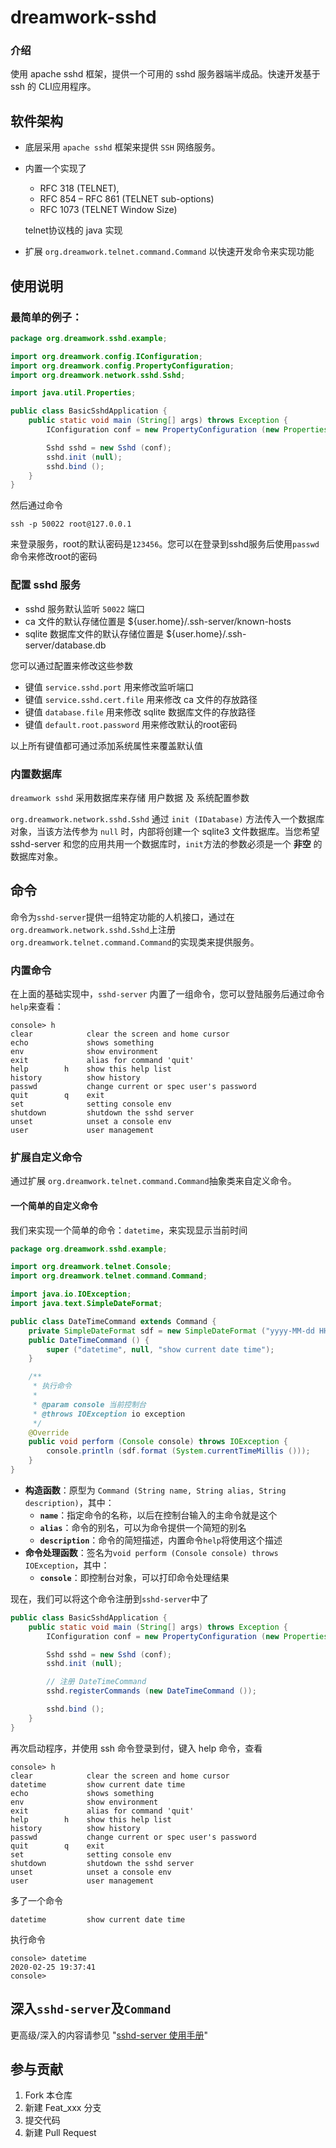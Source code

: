 # dreamwork-sshd

### 介绍
使用 apache sshd 框架，提供一个可用的 sshd 服务器端半成品。快速开发基于 ssh 的 CLI应用程序。

## 软件架构
- 底层采用 `apache sshd` 框架来提供 `SSH` 网络服务。
- 内置一个实现了
  * RFC 318 (TELNET), 
  * RFC 854 – RFC 861 (TELNET sub-options)
  * RFC 1073 (TELNET Window Size)
  
  telnet协议栈的 java 实现
- 扩展 `org.dreamwork.telnet.command.Command` 以快速开发命令来实现功能

## 使用说明

### 最简单的例子：
```java
package org.dreamwork.sshd.example;

import org.dreamwork.config.IConfiguration;
import org.dreamwork.config.PropertyConfiguration;
import org.dreamwork.network.sshd.Sshd;

import java.util.Properties;

public class BasicSshdApplication {
    public static void main (String[] args) throws Exception {
        IConfiguration conf = new PropertyConfiguration (new Properties ());

        Sshd sshd = new Sshd (conf);
        sshd.init (null);
        sshd.bind ();
    }
}
```
然后通过命令 
```text
ssh -p 50022 root@127.0.0.1
```
来登录服务，root的默认密码是`123456`。您可以在登录到sshd服务后使用`passwd`命令来修改root的密码

### 配置 sshd 服务
- sshd 服务默认监听 `50022` 端口
- ca 文件的默认存储位置是 ${user.home}/.ssh-server/known-hosts
- sqlite 数据库文件的默认存储位置是 ${user.home}/.ssh-server/database.db

您可以通过配置来修改这些参数
- 键值 `service.sshd.port` 用来修改监听端口
- 键值 `service.sshd.cert.file` 用来修改 ca 文件的存放路径
- 键值 `database.file` 用来修改 sqlite 数据库文件的存放路径
- 键值 `default.root.password` 用来修改默认的root密码

以上所有键值都可通过添加系统属性来覆盖默认值

### 内置数据库
`dreamwork sshd` 采用数据库来存储 用户数据 及 系统配置参数

`org.dreamwork.network.sshd.Sshd` 通过 `init (IDatabase)` 方法传入一个数据库对象，当该方法传参为 `null` 时，内部将创建一个 sqlite3 文件数据库。当您希望 sshd-server 和您的应用共用一个数据库时，`init`方法的参数必须是一个 **非空** 的数据库对象。

## 命令
命令为`sshd-server`提供一组特定功能的人机接口，通过在 `org.dreamwork.network.sshd.Sshd`上注册 `org.dreamwork.telnet.command.Command`的实现类来提供服务。
### 内置命令
在上面的基础实现中，`sshd-server` 内置了一组命令，您可以登陆服务后通过命令 `help`来查看：
```text
console> h
clear            clear the screen and home cursor
echo             shows something
env              show environment
exit             alias for command 'quit'
help        h    show this help list
history          show history
passwd           change current or spec user's password
quit        q    exit
set              setting console env
shutdown         shutdown the sshd server
unset            unset a console env
user             user management
```

### 扩展自定义命令
通过扩展 `org.dreamwork.telnet.command.Command`抽象类来自定义命令。

#### 一个简单的自定义命令
我们来实现一个简单的命令：`datetime`，来实现显示当前时间
```java
package org.dreamwork.sshd.example;

import org.dreamwork.telnet.Console;
import org.dreamwork.telnet.command.Command;

import java.io.IOException;
import java.text.SimpleDateFormat;

public class DateTimeCommand extends Command {
    private SimpleDateFormat sdf = new SimpleDateFormat ("yyyy-MM-dd HH:mm:ss");
    public DateTimeCommand () {
        super ("datetime", null, "show current date time");
    }

    /**
     * 执行命令
     *
     * @param console 当前控制台
     * @throws IOException io exception
     */
    @Override
    public void perform (Console console) throws IOException {
        console.println (sdf.format (System.currentTimeMillis ()));
    }
}
```
- **构造函数**：原型为 `Command (String name, String alias, String description)`，其中：
	- **`name`**：指定命令的名称，以后在控制台输入的主命令就是这个
	- **`alias`**：命令的别名，可以为命令提供一个简短的别名
	- **`description`**：命令的简短描述，内置命令`help`将使用这个描述
- **命令处理函数**：签名为`void perform (Console console) throws IOException`，其中：
	- **`console`**：即控制台对象，可以打印命令处理结果

现在，我们可以将这个命令注册到`sshd-server`中了
```java
public class BasicSshdApplication {
    public static void main (String[] args) throws Exception {
        IConfiguration conf = new PropertyConfiguration (new Properties ());

        Sshd sshd = new Sshd (conf);
        sshd.init (null);

        // 注册 DateTimeCommand
        sshd.registerCommands (new DateTimeCommand ());

        sshd.bind ();
    }
}
```
再次启动程序，并使用 ssh 命令登录到付，键入 help 命令，查看
```text
console> h
clear            clear the screen and home cursor
datetime         show current date time
echo             shows something
env              show environment
exit             alias for command 'quit'
help        h    show this help list
history          show history
passwd           change current or spec user's password
quit        q    exit
set              setting console env
shutdown         shutdown the sshd server
unset            unset a console env
user             user management
```
多了一个命令
```text
datetime         show current date time
```
执行命令
```text
console> datetime
2020-02-25 19:37:41
console>
```

## 深入`sshd-server`及`Command`
更高级/深入的内容请参见 "[sshd-server 使用手册](https://github.com)"

## 参与贡献

1.  Fork 本仓库
2.  新建 Feat_xxx 分支
3.  提交代码
4.  新建 Pull Request